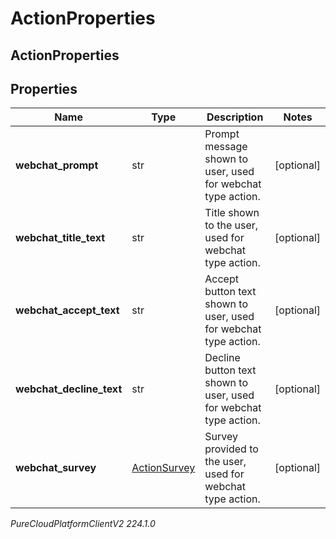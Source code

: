 # ActionProperties

## ActionProperties

## Properties

|Name | Type | Description | Notes|
|------------ | ------------- | ------------- | -------------|
| **webchat_prompt** | str | Prompt message shown to user, used for webchat type action. | [optional] |
| **webchat_title_text** | str | Title shown to the user, used for webchat type action. | [optional] |
| **webchat_accept_text** | str | Accept button text shown to user, used for webchat type action. | [optional] |
| **webchat_decline_text** | str | Decline button text shown to user, used for webchat type action. | [optional] |
| **webchat_survey** | [ActionSurvey](ActionSurvey) | Survey provided to the user, used for webchat type action. | [optional] |



_PureCloudPlatformClientV2 224.1.0_

